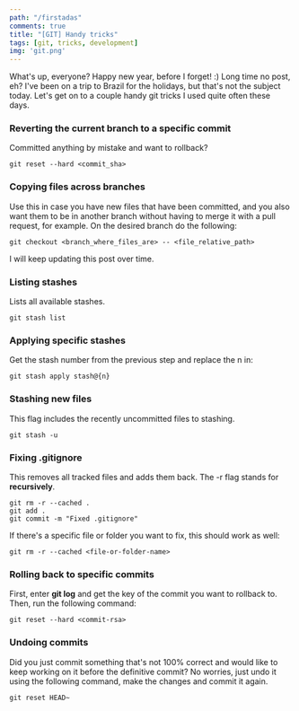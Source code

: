 ```yaml
---
path: "/firstadas"
comments: true
title: "[GIT] Handy tricks"
tags: [git, tricks, development]
img: 'git.png'
---
```


What's up, everyone? Happy new year, before I forget! :) Long time no post, eh? I've been on a trip to Brazil for the holidays, but that's not the subject today. Let's get on to a couple handy git tricks I used quite often these days.

### Reverting the current branch to a specific commit

Committed anything by mistake and want to rollback?

```
git reset --hard <commit_sha>
```

### Copying files across branches

Use this in case you have new files that have been committed, and you also want them to be in another branch without having to merge it with a pull request, for example. On the desired branch do the following:

```
git checkout <branch_where_files_are> -- <file_relative_path>
```

I will keep updating this post over time.

### Listing stashes

Lists all available stashes.

```
git stash list
```

### Applying specific stashes

Get the stash number from the previous step and replace the n in:

```
git stash apply stash@{n}
```

### Stashing new files

This flag includes the recently uncommitted files to stashing.

```
git stash -u
```

### Fixing .gitignore

This removes all tracked files and adds them back. The -r flag stands for **recursively**.

```
git rm -r --cached .
git add .
git commit -m "Fixed .gitignore"
```

If there's a specific file or folder you want to fix, this should work as well:

```
git rm -r --cached <file-or-folder-name>
```

### Rolling back to specific commits

First, enter **git log** and get the key of the commit you want to rollback to. Then, run the following command:

```
git reset --hard <commit-rsa>
```

### Undoing commits

Did you just commit something that's not 100% correct and would like to keep working on it before the definitive commit? No worries, just undo it using the following command, make the changes and commit it again.

```
git reset HEAD~
```